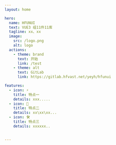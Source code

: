 ```yaml
---
layout: home

hero:
  name: HFUNUI
  text: VUE3 组11件11库
  tagline: xx、xx
  image:
    src: /logo.png
    alt: logo
  actions:
    - theme: brand
      text: 开始
      link: /test
    - theme: alt
      text: GitLab
      link: https://gitlab.hfvast.net/yeyh/hfunui

features:
  - icon: ⚡️
    title: 特点一
    details: xxx.....
  - icon: 🖖
    title: 特点二
    details: xx\xx\xx...
  - icon: 🛠️
    title: 特点三
    details: xxxxxx..

    
---
```


<style>
:root {
    --vp-home-hero-name-color: transparent;
    --vp-home-hero-name-background: -webkit-linear-gradient(120deg, #bd34fe, #41d1ff);
}
</style>